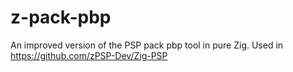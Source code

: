 # z-pack-pbp
An improved version of the PSP pack pbp tool in pure Zig. Used in https://github.com/zPSP-Dev/Zig-PSP
